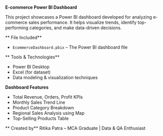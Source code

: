 **E-commerce Power BI Dashboard**

This project showcases a Power BI dashboard developed for analyzing e-commerce sales performance. It helps visualize trends, identify top-performing categories, and make data-driven decisions.


** File Included**
- `EcommerceDashboard.pbix` – The Power BI dashboard file

** Tools & Technologies**
- Power BI Desktop
- Excel (for dataset)
- Data modeling & visualization techniques

 **Dashboard Features**
- Total Revenue, Orders, Profit KPIs
- Monthly Sales Trend Line
- Product Category Breakdown
- Regional Sales Analysis using Map
- Top-Selling Products Table

** Created by**
Ritika Patra – MCA Graduate | Data & QA Enthusiast
